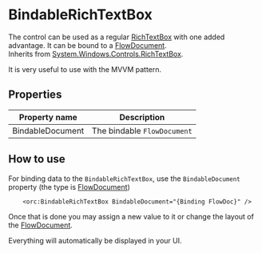 BindableRichTextBox
===================

The control can be used as a regular [RichTextBox][1] with one added advantage. It can be bound to a [FlowDocument][2]. 
<br />Inherits from [System.Windows.Controls.RichTextBox][1].

It is very useful to use with the MVVM pattern.

## Properties

Property name|Description
-|-
BindableDocument|The bindable `FlowDocument`

## How to use

For binding data to the `BindableRichTextBox`, use the `BindableDocument` property  (the type is [FlowDocument][2])

```
    <orc:BindableRichTextBox BindableDocument="{Binding FlowDoc}" />
```

Once that is done you may assign a new value to it or change the layout of the  [FlowDocument][2]. 

Everything will automatically be displayed in your UI.

[1]: https://msdn.microsoft.com/en-us/library/system.windows.controls.richtextbox(v=vs.110).aspx
[2]: https://msdn.microsoft.com/en-us/library/system.windows.documents.flowdocument(v=vs.110).aspx
